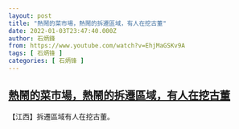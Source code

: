 ```yaml
---
layout: post
title: "熱鬧的菜市場，熱鬧的拆遷區域，有人在挖古董"
date: 2022-01-03T23:47:40.000Z
author: 石炳鋒
from: https://www.youtube.com/watch?v=EhjMaGSKv9A
tags: [ 石炳锋 ]
categories: [ 石炳锋 ]
---
```

<!--1641253660000-->
[熱鬧的菜市場，熱鬧的拆遷區域，有人在挖古董](https://www.youtube.com/watch?v=EhjMaGSKv9A)
------

<div>
【江西】拆遷區域有人在挖古董。
</div>
